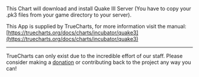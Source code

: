 This Chart will download and install Quake III Server (You have to copy your .pk3 files from your game directory to your server).

This App is supplied by TrueCharts, for more information visit the manual: [https://truecharts.org/docs/charts/incubator/quake3](https://truecharts.org/docs/charts/incubator/quake3)

---

TrueCharts can only exist due to the incredible effort of our staff.
Please consider making a [donation](https://truecharts.org/docs/about/sponsor) or contributing back to the project any way you can!
